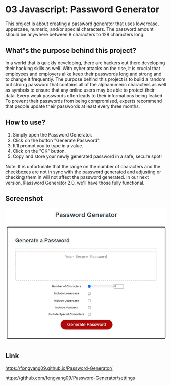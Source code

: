 # 03 Javascript: Password Generator

This project is about creating a password generator that uses lowercase, uppercase, numeric, and/or special characters. The password amount should be anywhere between 8 characters to 128 characters long.

## What's the purpose behind this project?

In a world that is quickly developing, there are hackers out there developing their hacking skills as well. With cyber attacks on the rise, it is crucial that employees and employers alike keep their passwords long and strong and to change it frequently. The purpose behind this project is to build a random but strong password that contains all of the alphanumeric characters as well as symbols to ensure that any online users may be able to protect their data. Every weak passwords often leads to their informations being leaked. To prevent their passwords from being compromised, experts recommend that people update their passwords at least every three months.

## How to use?

1. Simply open the Password Generator.
2. Click on the button "Generate Password".
3. It'll prompt you to type in a value.
4. Click on the "OK" button.
6. Copy and store your newly generated password in a safe, secure spot!

Note: It is unfortunate that the range on the number of characters and the checkboxes are not in sync with the password generated and adjusting or checking them in will not affect the password generated. In our next version, Password Generator 2.0, we'll have those fully functional.

## Screenshot

![passwordgeneratorSS](https://github.com/fongvang09/Password-Generator/blob/main/Capture.JPG)

## Link

https://fongvang09.github.io/Password-Generator/

https://github.com/fongvang09/Password-Generator/settings
